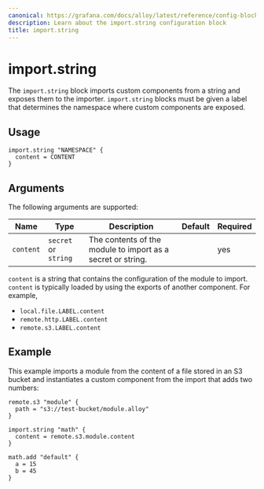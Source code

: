 ```yaml
---
canonical: https://grafana.com/docs/alloy/latest/reference/config-blocks/import.string/
description: Learn about the import.string configuration block
title: import.string
---
```


# import.string

The `import.string` block imports custom components from a string and exposes them to the importer.
`import.string` blocks must be given a label that determines the namespace where custom components are exposed.

## Usage

```alloy
import.string "NAMESPACE" {
  content = CONTENT
}
```

## Arguments

The following arguments are supported:

| Name      | Type                 | Description                                                 | Default | Required |
| --------- | -------------------- | ----------------------------------------------------------- | ------- | -------- |
| `content` | `secret` or `string` | The contents of the module to import as a secret or string. |         | yes      |

`content` is a string that contains the configuration of the module to import.
`content` is typically loaded by using the exports of another component. For example,

- `local.file.LABEL.content`
- `remote.http.LABEL.content`
- `remote.s3.LABEL.content`

## Example

This example imports a module from the content of a file stored in an S3 bucket and instantiates a custom component from the import that adds two numbers:

```alloy
remote.s3 "module" {
  path = "s3://test-bucket/module.alloy"
}

import.string "math" {
  content = remote.s3.module.content
}

math.add "default" {
  a = 15
  b = 45
}
```
